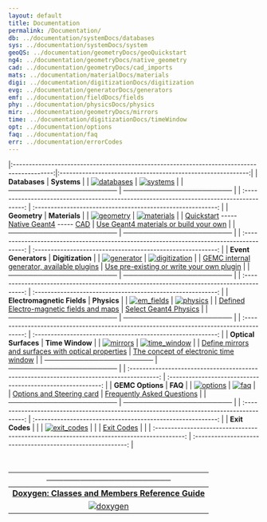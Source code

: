 ```yaml
---
layout: default
title: Documentation
permalink: /Documentation/
db: ../documentation/systemDocs/databases
sys: ../documentation/systemDocs/system
geoQS: ../documentation/geometryDocs/geoQuickstart
ng4: ../documentation/geometryDocs/native_geometry
cad: ../documentation/geometryDocs/cad_imports
mats: ../documentation/materialDocs/materials
digi: ../documentation/digitizationDocs/digitization
evg: ../documentation/generatorDocs/generators
emf: ../documentation/fieldDocs/fields
phy: ../documentation/physicsDocs/physics
mir: ../documentation/geometryDocs/mirrors
time: ../documentation/digitizationDocs/timeWindow
opt: ../documentation/options
faq: ../documentation/faq
err: ../documentation/errorCodes
---
```



|:------------------------------------------------------------------------------------------:|:-----------------------------------------------------------:|
|                                     	**Databases**                                        |                           **Systems**                       |
|                                [![databases]]({{page.db}})                                 |                 [![systems]]({{page.sys}})                  |
|                                   ──────────────────────                                   |                     ──────────────────────                  |
| :---------------------------------------------------------------------------------------:  | :---------------------------------------------------------: |
|                                        **Geometry**                                        |                          **Materials**                      |
|                               [![geometry]]({{page.geoQS}})                                |                [![materials]]({{page.mats}})                |
| [Quickstart]({{page.geoQS}}) ----- [Native Geant4]({{page.ng4}}) ----- [CAD]({{page.cad}}) |   [Use Geant4 materials or build your own]({{page.mats}})   |
|                                   ──────────────────────                                   |                     ──────────────────────                  |
| :---------------------------------------------------------------------------------------:  | :---------------------------------------------------------: |
|                                    **Event Generators**                                    |                     **Digitization**                        |
|                                [![generator]]({{page.evg}})                                |              [![digitization]]({{page.digi}})               |
|                 [GEMC internal generator, available plugins]({{page.evg}})                 | [Use pre-existing or write your own plugin]({{page.digi}})  |
|                                   ──────────────────────                                   |                     ──────────────────────                  |
| :---------------------------------------------------------------------------------------:  | :---------------------------------------------------------: |
|                                 **Electromagnetic Fields**                                 |                        **Physics**                          |
|                                [![em_fields]]({{page.emf}})                                |                 [![physics]]({{page.phy}})                  |
|                  [Defined Electro-magnetic fields and maps]({{page.emf}})                  |            [Select Geant4 Physics]({{page.phy}})            |
|                                   ──────────────────────                                   |                     ──────────────────────                  |
| :---------------------------------------------------------------------------------------:  | :---------------------------------------------------------: |
|                                    **Optical Surfaces**                                    |                      **Time Window**                      |
|                                 [![mirrors]]({{page.mir}})                                 |               [![time_window]]({{page.time}})               |
|            [Define mirrors and surfaces with optical properties]({{page.mir}})             |   [The concept of electronic time window]({{page.time}})    |
|                                   ──────────────────────                                   |                     ──────────────────────                  |
| :---------------------------------------------------------------------------------------:  | :---------------------------------------------------------: |
|                                      **GEMC Options**                                      |                          **FAQ**                          |
|                                 [![options]]({{page.opt}})                                 |                   [![faq]]({{page.faq}})                    |
|                         [Options and Steering card]({{page.opt}})                          |         [Frequently Asked Questions]({{page.faq}})          |
|                                   ──────────────────────                                   |                     ──────────────────────                  |
| :---------------------------------------------------------------------------------------:  | :---------------------------------------------------------: |
|                                       **Exit Codes**                                       |                                                             |
|                               [![exit_codes]]({{page.err}})                                |                                                             |
|                                 [Exit Codes]({{page.err}})                                 |                                                             |
| :---------------------------------------------------------------------------------------:  | :---------------------------------------------------------: |

<br/>


|                              ──────────────────────                             |        
|:-------------------------------------------------------------------------------:|
| **[Doxygen: Classes and Members Reference Guide](https://gemc.github.io/src/)** |                                                                                               
|                    [![doxygen]](https://gemc.github.io/src/)                    |                                                                                 


[databases]: /home/assets/images/databases.png

[systems]:  /home/assets/images/systems.png

[geometry]: /home/assets/images/examples/scintillator_array/geometry.png

[materials]: /home/assets/images/materials.png

[digitization]: /home/assets/images/digitization.png

[generator]: /home/assets/images/generator.png

[em_fields]: /home/assets/images/em_fields.png

[physics]: /home/assets/images/physics.png

[mirrors]: /home/assets/images/mirrors.png

[time_window]: /home/assets/images/time_window.png

[options]: /home/assets/images/options.png

[faq]: /home/assets/images/faq.png

[exit_codes]: /home/assets/images/exit_codes.png

[doxygen]: /home/assets/images/doxygen.png

